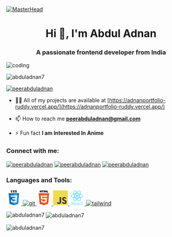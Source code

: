 [![MasterHead](https://media3.giphy.com/media/v1.Y2lkPTc5MGI3NjExOXZiYzg1aG1ndDlmemw4d253eGkxcmR2Z3g5eGRraTBpdmZqMDc4OSZlcD12MV9pbnRlcm5hbF9naWZfYnlfaWQmY3Q9Zw/L8K62iTDkzGX6/giphy.gif)](https://rishavchanda.io)
<h1 align="center">Hi 👋, I'm Abdul Adnan</h1>
<h3 align="center">A passionate frontend developer from India</h3>
<img aligh='center' alt="coding" width="400" src="https://media.tenor.com/Zqff-yVxrZ0AAAAM/xiao-yan-dou-zun.gif"  >

<p align="left"> <img src="https://komarev.com/ghpvc/?username=abduladnan7&label=Profile%20views&color=0e75b6&style=flat" alt="abduladnan7" /> </p>

<p align="left"> <a href="https://twitter.com/peerabduladnan" target="blank"><img src="https://img.shields.io/twitter/follow/peerabduladnan?logo=twitter&style=for-the-badge" alt="peerabduladnan" /></a> </p>

- 👨‍💻 All of my projects are available at [https://adnanportfolio-ruddy.vercel.app/](https://adnanportfolio-ruddy.vercel.app/)

- 📫 How to reach me **peerabduladnan@gmail.com**

- ⚡ Fun fact **I am Interested In Anime**

<h3 align="left">Connect with me:</h3>
<p align="left">
<a href="https://twitter.com/peerabduladnan" target="blank"><img align="center" src="https://raw.githubusercontent.com/rahuldkjain/github-profile-readme-generator/master/src/images/icons/Social/twitter.svg" alt="peerabduladnan" height="30" width="40" /></a>
<a href="https://linkedin.com/in/peerabduladnan" target="blank"><img align="center" src="https://raw.githubusercontent.com/rahuldkjain/github-profile-readme-generator/master/src/images/icons/Social/linked-in-alt.svg" alt="peerabduladnan" height="30" width="40" /></a>
<a href="https://instagram.com/peerabduladnan" target="blank"><img align="center" src="https://raw.githubusercontent.com/rahuldkjain/github-profile-readme-generator/master/src/images/icons/Social/instagram.svg" alt="peerabduladnan" height="30" width="40" /></a>
</p>

<h3 align="left">Languages and Tools:</h3>
<p align="left"> <a href="https://www.w3schools.com/css/" target="_blank" rel="noreferrer"> <img src="https://raw.githubusercontent.com/devicons/devicon/master/icons/css3/css3-original-wordmark.svg" alt="css3" width="40" height="40"/> </a> <a href="https://git-scm.com/" target="_blank" rel="noreferrer"> <img src="https://www.vectorlogo.zone/logos/git-scm/git-scm-icon.svg" alt="git" width="40" height="40"/> </a> <a href="https://www.w3.org/html/" target="_blank" rel="noreferrer"> <img src="https://raw.githubusercontent.com/devicons/devicon/master/icons/html5/html5-original-wordmark.svg" alt="html5" width="40" height="40"/> </a> <a href="https://developer.mozilla.org/en-US/docs/Web/JavaScript" target="_blank" rel="noreferrer"> <img src="https://raw.githubusercontent.com/devicons/devicon/master/icons/javascript/javascript-original.svg" alt="javascript" width="40" height="40"/> </a> <a href="https://reactjs.org/" target="_blank" rel="noreferrer"> <img src="https://raw.githubusercontent.com/devicons/devicon/master/icons/react/react-original-wordmark.svg" alt="react" width="40" height="40"/> </a> <a href="https://tailwindcss.com/" target="_blank" rel="noreferrer"> <img src="https://www.vectorlogo.zone/logos/tailwindcss/tailwindcss-icon.svg" alt="tailwind" width="40" height="40"/> </a> </p>

<p><img align="left" src="https://github-readme-stats.vercel.app/api/top-langs?username=abduladnan7&show_icons=true&locale=en&layout=compact" alt="abduladnan7" /></p>

<p>&nbsp;<img align="center" src="https://github-readme-stats.vercel.app/api?username=abduladnan7&show_icons=true&locale=en" alt="abduladnan7" /></p>

<p><img align="center" src="https://github-readme-streak-stats.herokuapp.com/?user=abduladnan7&" alt="abduladnan7" /></p>
